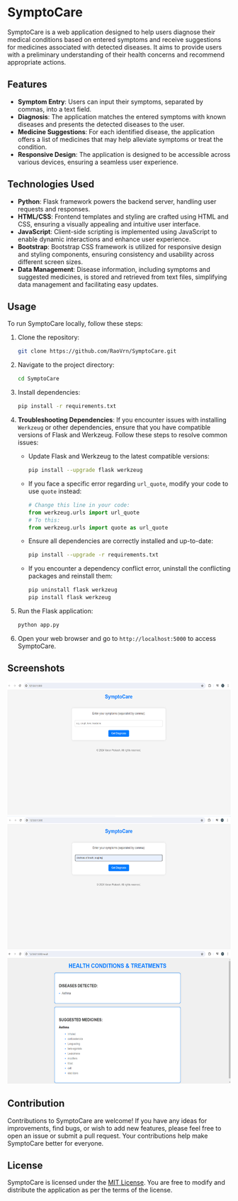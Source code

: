 # SymptoCare

SymptoCare is a web application designed to help users diagnose their medical conditions based on entered symptoms and receive suggestions for medicines associated with detected diseases. It aims to provide users with a preliminary understanding of their health concerns and recommend appropriate actions.

## Features

- **Symptom Entry**: Users can input their symptoms, separated by commas, into a text field.
- **Diagnosis**: The application matches the entered symptoms with known diseases and presents the detected diseases to the user.
- **Medicine Suggestions**: For each identified disease, the application offers a list of medicines that may help alleviate symptoms or treat the condition.
- **Responsive Design**: The application is designed to be accessible across various devices, ensuring a seamless user experience.

## Technologies Used

- **Python**: Flask framework powers the backend server, handling user requests and responses.
- **HTML/CSS**: Frontend templates and styling are crafted using HTML and CSS, ensuring a visually appealing and intuitive user interface.
- **JavaScript**: Client-side scripting is implemented using JavaScript to enable dynamic interactions and enhance user experience.
- **Bootstrap**: Bootstrap CSS framework is utilized for responsive design and styling components, ensuring consistency and usability across different screen sizes.
- **Data Management**: Disease information, including symptoms and suggested medicines, is stored and retrieved from text files, simplifying data management and facilitating easy updates.

## Usage

To run SymptoCare locally, follow these steps:

1. Clone the repository:

    ```bash
    git clone https://github.com/RaoVrn/SymptoCare.git
    ```

2. Navigate to the project directory:

    ```bash
    cd SymptoCare
    ```

3. Install dependencies:

    ```bash
    pip install -r requirements.txt
    ```

4. **Troubleshooting Dependencies**:
    If you encounter issues with installing `Werkzeug` or other dependencies, ensure that you have compatible versions of Flask and Werkzeug. Follow these steps to resolve common issues:

    - Update Flask and Werkzeug to the latest compatible versions:
      ```bash
      pip install --upgrade flask werkzeug
      ```

    - If you face a specific error regarding `url_quote`, modify your code to use `quote` instead:
      ```python
      # Change this line in your code:
      from werkzeug.urls import url_quote
      # To this:
      from werkzeug.urls import quote as url_quote
      ```

    - Ensure all dependencies are correctly installed and up-to-date:
      ```bash
      pip install --upgrade -r requirements.txt
      ```

    - If you encounter a dependency conflict error, uninstall the conflicting packages and reinstall them:
      ```bash
      pip uninstall flask werkzeug
      pip install flask werkzeug
      ```

5. Run the Flask application:

    ```bash
    python app.py
    ```

6. Open your web browser and go to `http://localhost:5000` to access SymptoCare.

## Screenshots

<img src="landing.png" width="550" height="300">
<img src="front.png" width="550" height="300">
<img src="result.png" width="550" height="300">

## Contribution

Contributions to SymptoCare are welcome! If you have any ideas for improvements, find bugs, or wish to add new features, please feel free to open an issue or submit a pull request. Your contributions help make SymptoCare better for everyone.

## License

SymptoCare is licensed under the [MIT License](LICENSE). You are free to modify and distribute the application as per the terms of the license.
